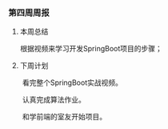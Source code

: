 ### 第四周周报

1. 本周总结

   根据视频来学习开发SpringBoot项目的步骤；

2. 下周计划

　　看完整个SpringBoot实战视频。

　　认真完成算法作业。

　　和学前端的室友开始项目。